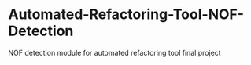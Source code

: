 # Automated-Refactoring-Tool-NOF-Detection
NOF detection module for automated refactoring tool final project